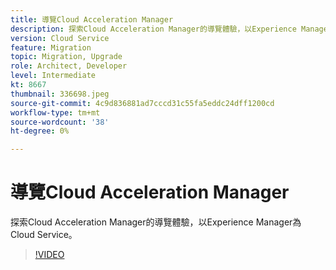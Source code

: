 ```yaml
---
title: 導覽Cloud Acceleration Manager
description: 探索Cloud Acceleration Manager的導覽體驗，以Experience Manager為Cloud Service。
version: Cloud Service
feature: Migration
topic: Migration, Upgrade
role: Architect, Developer
level: Intermediate
kt: 8667
thumbnail: 336698.jpeg
source-git-commit: 4c9d836881ad7cccd31c55fa5eddc24dff1200cd
workflow-type: tm+mt
source-wordcount: '38'
ht-degree: 0%

---
```



# 導覽Cloud Acceleration Manager

探索Cloud Acceleration Manager的導覽體驗，以Experience Manager為Cloud Service。

>[!VIDEO](https://video.tv.adobe.com/v/336698/?quality=12&learn=on)
